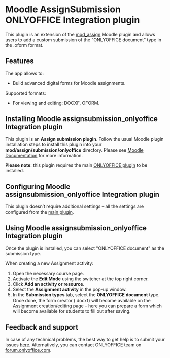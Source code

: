 ﻿# Moodle AssignSubmission ONLYOFFICE Integration plugin

This plugin is an extension of the [mod_assign](https://github.com/moodle/moodle/tree/master/mod/assign) Moodle plugin and allows users to add a custom submission of the "ONLYOFFICE document" type in the .oform format.

## Features

The app allows to:

* Build advanced digital forms for Moodle assignments.

Supported formats:

* For viewing and editing: DOCXF, OFORM.

## Installing Moodle assignsubmission_onlyoffice Integration plugin

This plugin is an **Assign submission plugin**. Follow the usual Moodle plugin installation steps to install this plugin into your **mod/assign/submission/onlyoffice** directory. Please see [Moodle Documentation](https://docs.moodle.org/401/en/Installing_plugins) for more information.

**Please note**: this plugin requires the main [ONLYOFFICE plugin](https://github.com/ONLYOFFICE/moodle-mod_onlyofficeeditor) to be installed.

## Configuring Moodle assignsubmission_onlyoffice Integration plugin

This plugin doesn’t require additional settings – all the settings are configured from the [main plugin](https://github.com/ONLYOFFICE/moodle-mod_onlyofficeeditor).

## Using Moodle assignsubmission_onlyoffice Integration plugin

Once the plugin is installed, you can select "ONLYOFFICE document" as the submission type.

When creating a new Assignment activity:

1. Open the necessary course page.
2. Activate the **Edit Mode** using the switcher at the top right corner.
3. Click **Add an activity or resource**.
4. Select the **Assignment activity** in the pop-up window.
5. In the **Submission types** tab, select the **ONLYOFFICE document** type. Once done, the form creator (.docxf) will become available on the Assignment creation/editing page – here you can prepare a form which will become available for students to fill out after saving.

## Feedback and support

In case of any technical problems, the best way to get help is to submit your issues [here](https://github.com/ONLYOFFICE/moodle-assignsubmission_onlyoffice/issues). Alternatively, you can contact ONLYOFFICE team on [forum.onlyoffice.com](https://forum.onlyoffice.com/).